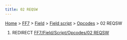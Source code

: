```yaml
---
title: 02 REQSW
---
```


[Home](Main%20Page.md) > [FF7](FF7.md) > [Field](FF7/Field.md) > [Field script](FF7/Field/Field%20script.md) > [Opcodes](FF7/Field/Field%20script/Opcodes.md) > 02 REQSW

1.  REDIRECT [FF7/Field/Script/Opcodes/02 REQSW][]

  [FF7/Field/Script/Opcodes/02 REQSW]: ../../../Script/Opcodes/02%20REQSW.md
    "wikilink"
